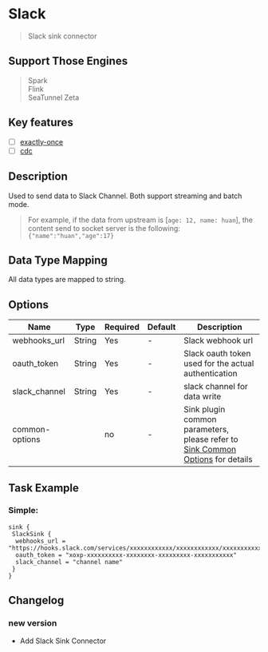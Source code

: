 # Slack

> Slack sink connector

## Support Those Engines

> Spark<br/>
> Flink<br/>
> SeaTunnel Zeta<br/>

## Key features

- [ ] [exactly-once](../../concept/connector-v2-features.md)
- [ ] [cdc](../../concept/connector-v2-features.md)

## Description

Used to send data to Slack Channel. Both support streaming and batch mode.

> For example, if the data from upstream is [`age: 12, name: huan`], the content send to socket server is the following: `{"name":"huan","age":17}`

## Data Type Mapping

All data types are mapped to string.

## Options

|      Name      |  Type  | Required | Default |                                               Description                                                |
|----------------|--------|----------|---------|----------------------------------------------------------------------------------------------------------|
| webhooks_url   | String | Yes      | -       | Slack webhook url                                                                                        |
| oauth_token    | String | Yes      | -       | Slack oauth token used for the actual authentication                                                     |
| slack_channel  | String | Yes      | -       | slack channel for data write                                                                             |
| common-options |        | no       | -       | Sink plugin common parameters, please refer to [Sink Common Options](../sink-common-options) for details |

## Task Example

### Simple:

```hocon
sink {
 SlackSink {
  webhooks_url = "https://hooks.slack.com/services/xxxxxxxxxxxx/xxxxxxxxxxxx/xxxxxxxxxxxxxxxx"
  oauth_token = "xoxp-xxxxxxxxxx-xxxxxxxx-xxxxxxxxx-xxxxxxxxxxx"
  slack_channel = "channel name"
 }
}
```

## Changelog

### new version

- Add Slack Sink Connector

